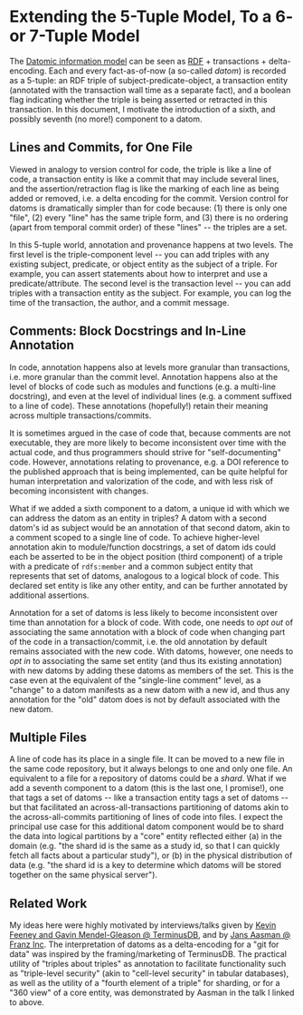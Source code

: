 # Extending the 5-Tuple Model, To a 6- or 7-Tuple Model

The [Datomic information model](https://www.infoq.com/articles/Datomic-Information-Model/) can be seen as
[RDF](https://www.w3.org/TR/2014/REC-rdf11-concepts-20140225/) + transactions + delta-encoding. Each and every
fact-as-of-now (a so-called *datom*) is recorded as a 5-tuple: an RDF triple of subject-predicate-object, a transaction
entity (annotated with the transaction wall time as a separate fact), and a boolean flag indicating whether the triple
is being asserted or retracted in this transaction. In this document, I motivate the introduction of a sixth, and
possibly seventh (no more!) component to a datom.

## Lines and Commits, for One File

Viewed in analogy to version control for code, the triple is like a line of code, a transaction entity is like a commit
that may include several lines, and the assertion/retraction flag is like the marking of each line as being added or
removed, i.e. a delta encoding for the commit. Version control for datoms is dramatically simpler than for code because:
(1) there is only one "file", (2) every "line" has the same triple form, and (3) there is no ordering (apart from
temporal commit order) of these "lines" -- the triples are a set.

In this 5-tuple world, annotation and provenance happens at two levels. The first level is the triple-component level --
you can add triples with any existing subject, predicate, or object entity as the subject of a triple. For example, you
can assert statements about how to interpret and use a predicate/attribute. The second level is the transaction level --
you can add triples with a transaction entity as the subject. For example, you can log the time of the transaction, the
author, and a commit message.

## Comments: Block Docstrings and In-Line Annotation

In code, annotation happens also at levels more granular than transactions, i.e. more granular than the commit level.
Annotation happens also at the level of blocks of code such as modules and functions (e.g. a multi-line docstring), and
even at the level of individual lines (e.g. a comment suffixed to a line of code). These annotations (hopefully!) retain
their meaning across multiple transactions/commits.

It is sometimes argued in the case of code that, because comments are not executable, they are more likely to become
inconsistent over time with the actual code, and thus programmers should strive for "self-documenting" code. However,
annotations relating to provenance, e.g. a DOI reference to the published approach that is being implemented, can be
quite helpful for human interpretation and valorization of the code, and with less risk of becoming inconsistent with
changes.

What if we added a sixth component to a datom, a unique id with which we can address the datom as an entity in triples?
A datom with a second datom's id as subject would be an annotation of that second datom, akin to a comment scoped to a
single line of code. To achieve higher-level annotation akin to module/function docstrings, a set of datom ids could
each be asserted to be in the object position (third component) of a triple with a predicate of `rdfs:member` and a
common subject entity that represents that set of datoms, analogous to a logical block of code. This declared set entity
is like any other entity, and can be further annotated by additional assertions.

Annotation for a set of datoms is less likely to become inconsistent over time than annotation for a block of code. With
code, one needs to *opt out* of associating the same annotation with a block of code when changing part of the code in a
transaction/commit, i.e. the old annotation by default remains associated with the new code. With datoms, however, one
needs to *opt in* to associating the same set entity (and thus its existing annotation) with new datoms by adding these
datoms as members of the set. This is the case even at the equivalent of the "single-line comment" level, as a "change"
to a datom manifests as a new datom with a new id, and thus any annotation for the "old" datom does is not by default
associated with the new datom.

## Multiple Files

A line of code has its place in a single file. It can be moved to a new file in the same code repository, but it always
belongs to one and only one file. An equivalent to a file for a repository of datoms could be a *shard*. What if we add
a seventh component to a datom (this is the last one, I promise!), one that tags a set of datoms -- like a transaction
entity tags a set of datoms -- but that facilitated an across-all-transactions partitioning of datoms akin to the
across-all-commits partitioning of lines of code into files. I expect the principal use case for this additional datom
component would be to shard the data into logical partitions by a "core" entity reflected either (a) in the domain (e.g.
"the shard id is the same as a study id, so that I can quickly fetch all facts about a particular study"), or (b) in the
physical distribution of data (e.g. "the shard id is a key to determine which datoms will be stored together on the same
physical server").

## Related Work

My ideas here were highly motivated by interviews/talks given by [Kevin Feeney and Gavin Mendel-Gleason @
TerminusDB](https://podcast.terminusdb.com/episodes/terminators-on-tech-ep8-remake-anatomy-of-a-knowledge-graph), and by
[Jans Aasman @ Franz Inc](https://www.youtube.com/watch?v=2PbuPyeR5Aw). The interpretation of datoms as a delta-encoding
for a "git for data" was inspired by the framing/marketing of TerminusDB. The practical utility of "triples about
triples" as annotation to facilitate functionality such as "triple-level security" (akin to "cell-level security" in
tabular databases), as well as the utility of a "fourth element of a triple" for sharding, or for a "360 view" of a core
entity, was demonstrated by Aasman in the talk I linked to above.